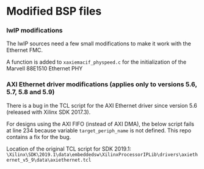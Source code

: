 Modified BSP files
==================

### lwIP modifications

The lwIP sources need a few small modifications to make it work with the Ethernet FMC.

A function is added to `xaxiemacif_physpeed.c` for the initialization of the Marvell 88E1510 Ethernet PHY

### AXI Ethernet driver modifications (applies only to versions 5.6, 5.7, 5.8 and 5.9)

There is a bug in the TCL script for the AXI Ethernet driver since version 5.6 (released with Xilinx SDK 2017.3).

For designs using the AXI FIFO (instead of AXI DMA), the below script fails at line 234 because variable
`target_periph_name` is not defined. This repo contains a fix for the bug.

Location of the original TCL script for SDK 2019.1:
`\Xilinx\SDK\2019.1\data\embeddedsw\XilinxProcessorIPLib\drivers\axiethernet_v5_9\data\axiethernet.tcl`
